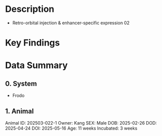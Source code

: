 # Description
- Retro-orbital injection & enhancer-specific expression 02
# Key Findings

# Data Summary

## 0. System
- Frodo

## 1. Animal
Animal ID: 202503-022-1
Owner: Kang
SEX: Male
DOB: 2025-02-26
DOD: 2025-04-24
DOI: 2025-05-16
Age: 11 weeks
Incubated: 3 weeks 